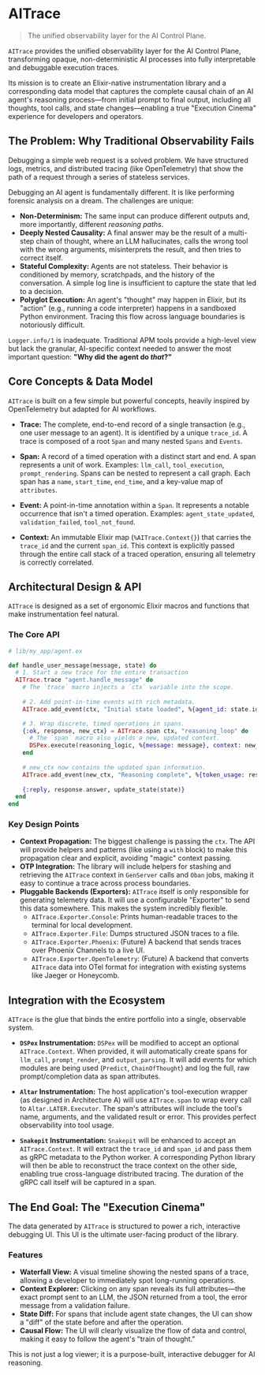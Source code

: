 # AITrace

> The unified observability layer for the AI Control Plane.

`AITrace` provides the unified observability layer for the AI Control Plane, transforming opaque, non-deterministic AI processes into fully interpretable and debuggable execution traces.

Its mission is to create an Elixir-native instrumentation library and a corresponding data model that captures the complete causal chain of an AI agent's reasoning process—from initial prompt to final output, including all thoughts, tool calls, and state changes—enabling a true "Execution Cinema" experience for developers and operators.

## The Problem: Why Traditional Observability Fails

Debugging a simple web request is a solved problem. We have structured logs, metrics, and distributed tracing (like OpenTelemetry) that show the path of a request through a series of stateless services.

Debugging an AI agent is fundamentally different. It is like performing forensic analysis on a dream. The challenges are unique:

*   **Non-Determinism:** The same input can produce different outputs and, more importantly, different *reasoning paths*.
*   **Deeply Nested Causality:** A final answer may be the result of a multi-step chain of thought, where an LLM hallucinates, calls the wrong tool with the wrong arguments, misinterprets the result, and then tries to correct itself.
*   **Stateful Complexity:** Agents are not stateless. Their behavior is conditioned by memory, scratchpads, and the history of the conversation. A simple log line is insufficient to capture the state that led to a decision.
*   **Polyglot Execution:** An agent's "thought" may happen in Elixir, but its "action" (e.g., running a code interpreter) happens in a sandboxed Python environment. Tracing this flow across language boundaries is notoriously difficult.

`Logger.info/1` is inadequate. Traditional APM tools provide a high-level view but lack the granular, AI-specific context needed to answer the most important question: **"Why did the agent do *that*?"**

## Core Concepts & Data Model

`AITrace` is built on a few simple but powerful concepts, heavily inspired by OpenTelemetry but adapted for AI workflows.

*   **Trace:** The complete, end-to-end record of a single transaction (e.g., one user message to an agent). It is identified by a unique `trace_id`. A trace is composed of a root `Span` and many nested `Spans` and `Events`.

*   **Span:** A record of a timed operation with a distinct start and end. A span represents a unit of work. Examples: `llm_call`, `tool_execution`, `prompt_rendering`. Spans can be nested to represent a call graph. Each span has a `name`, `start_time`, `end_time`, and a key-value map of `attributes`.

*   **Event:** A point-in-time annotation within a `Span`. It represents a notable occurrence that isn't a timed operation. Examples: `agent_state_updated`, `validation_failed`, `tool_not_found`.

*   **Context:** An immutable Elixir map (`%AITrace.Context{}`) that carries the `trace_id` and the current `span_id`. This context is explicitly passed through the entire call stack of a traced operation, ensuring all telemetry is correctly correlated.

## Architectural Design & API

`AITrace` is designed as a set of ergonomic Elixir macros and functions that make instrumentation feel natural.

### The Core API

```elixir
# lib/my_app/agent.ex

def handle_user_message(message, state) do
  # 1. Start a new trace for the entire transaction
  AITrace.trace "agent.handle_message" do
    # The `trace` macro injects a `ctx` variable into the scope.
    
    # 2. Add point-in-time events with rich metadata.
    AITrace.add_event(ctx, "Initial state loaded", %{agent_id: state.id})

    # 3. Wrap discrete, timed operations in spans.
    {:ok, response, new_ctx} = AITrace.span ctx, "reasoning_loop" do
      # The `span` macro also yields a new, updated context.
      DSPex.execute(reasoning_logic, %{message: message}, context: new_ctx)
    end
    
    # new_ctx now contains the updated span information.
    AITrace.add_event(new_ctx, "Reasoning complete", %{token_usage: response.token_usage})
    
    {:reply, response.answer, update_state(state)}
  end
end
```

### Key Design Points

*   **Context Propagation:** The biggest challenge is passing the `ctx`. The API will provide helpers and patterns (like using a `with` block) to make this propagation clear and explicit, avoiding "magic" context passing.
*   **OTP Integration:** The library will include helpers for stashing and retrieving the `AITrace` context in `GenServer` calls and `Oban` jobs, making it easy to continue a trace across process boundaries.
*   **Pluggable Backends (Exporters):** `AITrace` itself is only responsible for generating telemetry data. It will use a configurable "Exporter" to send this data somewhere. This makes the system incredibly flexible.
    *   `AITrace.Exporter.Console`: Prints human-readable traces to the terminal for local development.
    *   `AITrace.Exporter.File`: Dumps structured JSON traces to a file.
    *   `AITrace.Exporter.Phoenix`: (Future) A backend that sends traces over Phoenix Channels to a live UI.
    *   `AITrace.Exporter.OpenTelemetry`: (Future) A backend that converts `AITrace` data into OTel format for integration with existing systems like Jaeger or Honeycomb.

## Integration with the Ecosystem

`AITrace` is the glue that binds the entire portfolio into a single, observable system.

*   **`DSPex` Instrumentation:** `DSPex` will be modified to accept an optional `AITrace.Context`. When provided, it will automatically create spans for `llm_call`, `prompt_render`, and `output_parsing`. It will add events for which modules are being used (`Predict`, `ChainOfThought`) and log the full, raw prompt/completion data as span attributes.

*   **`Altar` Instrumentation:** The host application's tool-execution wrapper (as designed in Architecture A) will use `AITrace.span` to wrap every call to `Altar.LATER.Executor`. The span's attributes will include the tool's name, arguments, and the validated result or error. This provides perfect observability into tool usage.

*   **`Snakepit` Instrumentation:** `Snakepit` will be enhanced to accept an `AITrace.Context`. It will extract the `trace_id` and `span_id` and pass them as gRPC metadata to the Python worker. A corresponding Python library will then be able to reconstruct the trace context on the other side, enabling true cross-language distributed tracing. The duration of the gRPC call itself will be captured in a span.

## The End Goal: The "Execution Cinema"

The data generated by `AITrace` is structured to power a rich, interactive debugging UI. This UI is the ultimate user-facing product of the library.

### Features
*   **Waterfall View:** A visual timeline showing the nested spans of a trace, allowing a developer to immediately spot long-running operations.
*   **Context Explorer:** Clicking on any span reveals its full attributes—the exact prompt sent to an LLM, the JSON returned from a tool, the error message from a validation failure.
*   **State Diff:** For spans that include agent state changes, the UI can show a "diff" of the state before and after the operation.
*   **Causal Flow:** The UI will clearly visualize the flow of data and control, making it easy to follow the agent's "train of thought."

This is not just a log viewer; it is a purpose-built, interactive debugger for AI reasoning.